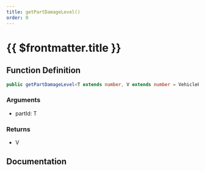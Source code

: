 ```yaml
---
title: getPartDamageLevel()
order: 0
---
```


# {{ $frontmatter.title }}

## Function Definition

```ts
public getPartDamageLevel<T extends number, V extends number = VehiclePartDamage>(partId: T): V;
```

### Arguments

* partId: T

### Returns

* V

## Documentation

<!--@include: ./parts/getPartDamageLevel.md-->
